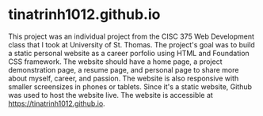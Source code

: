 # tinatrinh1012.github.io

This project was an individual project from the CISC 375 Web Development class that I took at University of St. Thomas. The project's goal was to build a static personal website as a career porfolio using HTML and Foundation CSS framework. The website should have a home page, a project demonstration page, a resume page, and personal page to share more about myself, career, and passion. The website is also responsive with smaller screensizes in phones or tablets. Since it's a static website, Github was used to host the website live. The website is accessible at https://tinatrinh1012.github.io. 

